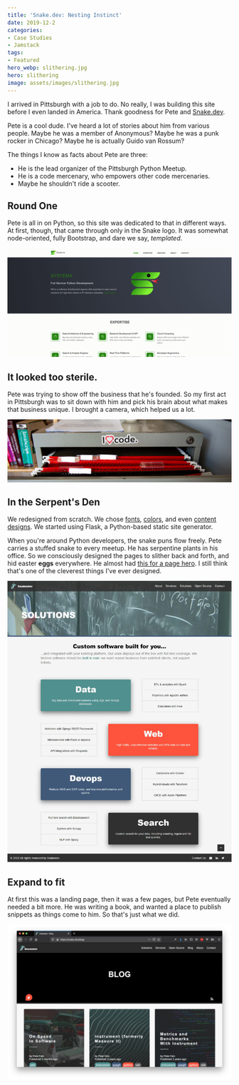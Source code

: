 ```yaml
---
title: 'Snake.dev: Nesting Instinct'
date: 2019-12-2
categories:
- Case Studies
- Jamstack
tags:
- Featured
hero_webp: slithering.jpg
hero: slithering
image: assets/images/slithering.jpg
---
```


I arrived in Pittsburgh with a job to do. No really, I was building this site before I even landed in America. Thank goodness for Pete and <a href='https://www.snake.dev' target='_blank'>Snake.dev</a>.

Pete is a cool dude. I've heard a lot of stories about him from various people. Maybe he was a member of Anonymous? Maybe he was a punk rocker in Chicago? Maybe he is actually Guido van Rossum?

The things I know as facts about Pete are three: 
- He is the lead organizer of the Pittsburgh Python Meetup. 
- He is a code mercenary, who empowers other code mercenaries. 
- Maybe he shouldn't ride a scooter.

## Round One
Pete is all in on Python, so this site was dedicated to that in different ways. At first, though, that came through only in the Snake logo. It was somewhat node-oriented, fully Bootstrap, and dare we say, _templated_.

![Systema Dev](/assets/images/portfolio/systema-dev.png "Early Snake Dev")

## It looked too sterile.
Pete was trying to show off the business that he's founded. So my first act in Pittsburgh was to sit down with him and pick his brain about what makes that business unique. I brought a camera, which helped us a lot.

![Pete's File Cabinet](/assets/images/portfolio/snakedev_files.jpg " ")

## In the Serpent's Den
We redesigned from scratch. We chose <a href='https://codepen.io/benjithaimmortal/full/zQLqgv' target='_blank'>fonts</a>, <a href='https://codepen.io/benjithaimmortal/full/BeXdQX' target='_blank'>colors</a>, and even <a href='https://codepen.io/benjithaimmortal/full/NVVYKJ' target='_blank'>content designs</a>. We started using Flask, a Python-based static site generator.

When you're around Python developers, the snake puns flow freely. Pete carries a stuffed snake to every meetup. He has serpentine plants in his office. So we consciously designed the pages to slither back and forth, and hid easter **eggs** everywhere. He almost had [this for a page hero](https://codepen.io/benjithaimmortal/pen/gNNbwR). I still think that's one of the cleverest things I've ever designed.

![Snakedev](/assets/images/portfolio/snakedev1.webp "The Site")

## Expand to fit
At first this was a landing page, then it was a few pages, but Pete eventually needed a bit more. He was writing a book, and wanted a place to publish snippets as things come to him. So that's just what we did.

![Snakedev Blog](/assets/images/portfolio/snakedev_blog.png "The Blog")